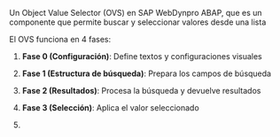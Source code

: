 Un Object Value Selector (OVS) en SAP WebDynpro ABAP, que es un componente que permite buscar y seleccionar valores desde una lista

El OVS funciona en 4 fases:

1. **Fase 0 (Configuración)**: Define textos y configuraciones visuales
    
2. **Fase 1 (Estructura de búsqueda)**: Prepara los campos de búsqueda
    
3. **Fase 2 (Resultados)**: Procesa la búsqueda y devuelve resultados
    
4. **Fase 3 (Selección)**: Aplica el valor seleccionado

6.